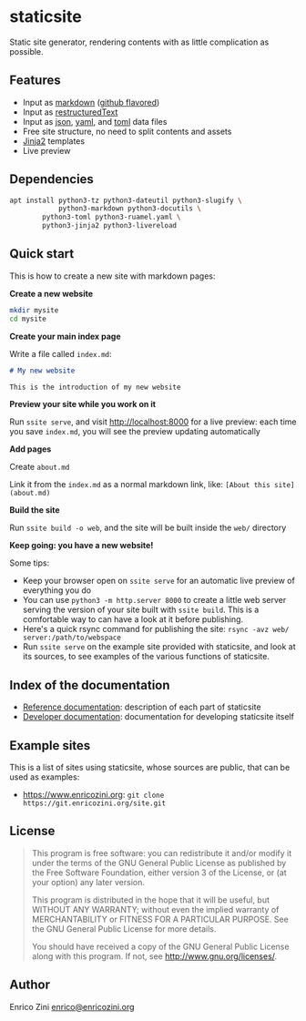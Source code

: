 # staticsite

Static site generator, rendering contents with as little complication as
possible.


## Features

* Input as [markdown](https://en.wikipedia.org/wiki/Markdown) ([github flavored](https://github.github.com/gfm/))
* Input as [restructuredText](https://en.wikipedia.org/wiki/ReStructuredText)
* Input as [json](https://en.wikipedia.org/wiki/JSON),
  [yaml](https://en.wikipedia.org/wiki/YAML), and
  [toml](https://en.wikipedia.org/wiki/TOML) data files
* Free site structure, no need to split contents and assets
* [Jinja2](https://jinja.palletsprojects.com/) templates
* Live preview


## Dependencies

```sh
apt install python3-tz python3-dateutil python3-slugify \
            python3-markdown python3-docutils \
	    python3-toml python3-ruamel.yaml \
	    python3-jinja2 python3-livereload
```

## Quick start

This is how to create a new site with markdown pages:

**Create a new website**

```sh
mkdir mysite
cd mysite
```

**Create your main index page**

Write a file called `index.md`:
```md
# My new website

This is the introduction of my new website
```

**Preview your site while you work on it**

Run `ssite serve`, and visit <http://localhost:8000> for a live preview: each
time you save `index.md`, you will see the preview updating automatically

**Add pages**

Create `about.md`

Link it from the `index.md` as a normal markdown link, like:
`[About this site](about.md)`

**Build the site**

Run `ssite build -o web`, and the site will be built inside the `web/`
directory

**Keep going: you have a new website!**


Some tips:

* Keep your browser open on `ssite serve` for an automatic live preview of
  everything you do
* You can use `python3 -m http.server 8000` to create a little web server
  serving the version of your site built with `ssite build`. This is a
  comfortable way to can have a look at it before publishing.
* Here's a quick rsync command for publishing the site:
  `rsync -avz web/ server:/path/to/webspace`
* Run `ssite serve` on the example site provided with staticsite, and look at
  its sources, to see examples of the various functions of staticsite.


## Index of the documentation

* [Reference documentation](doc/reference.md): description of each part of
  staticsite
* [Developer documentation](doc/devel/README.md): documentation for developing
  staticsite itself


## Example sites

This is a list of sites using staticsite, whose sources are public, that can be
used as examples:

* <https://www.enricozini.org>: `git clone https://git.enricozini.org/site.git`


## License

> This program is free software: you can redistribute it and/or modify
> it under the terms of the GNU General Public License as published by
> the Free Software Foundation, either version 3 of the License, or
> (at your option) any later version.
>
> This program is distributed in the hope that it will be useful,
> but WITHOUT ANY WARRANTY; without even the implied warranty of
> MERCHANTABILITY or FITNESS FOR A PARTICULAR PURPOSE.  See the
> GNU General Public License for more details.
>
> You should have received a copy of the GNU General Public License
> along with this program.  If not, see <http://www.gnu.org/licenses/>.


## Author

Enrico Zini <enrico@enricozini.org>
